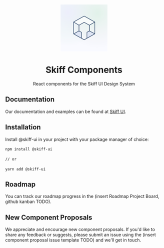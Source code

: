 <p align="center">
  <img width="150px" src="/static/assets/skiff-logo.png">
</p>

<h1 align="center">Skiff Components</h1>

<p align="center">React components for the Skiff UI Design System</p>

## Documentation

Our documentation and examples can be found at [Skiff UI](ui.skiff.org).

## Installation

Install @skiff-ui in your project with your package manager of choice:

```
npm install @skiff-ui

// or

yarn add @skiff-ui
```

## Roadmap
You can track our roadmap progress in the (insert Roadmap Project Board, github kanban TODO).

## New Component Proposals
We appreciate and encourage new component proposals. If you'd like to share any feedback or suggests, please submit an issue using the (insert component proposal issue template TODO) and we'll get in touch.
